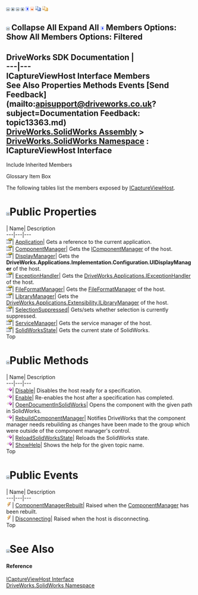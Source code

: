 ![](dotnetimages/collapse.gif) ![](dotnetimages/expand.gif) ![](dotnetimages/collapse.gif) ![](dotnetimages/expand.gif) ![](dotnetimages/drpdown.gif) ![](dotnetimages/drpdown_orange.gif) ![](dotnetimages/copycode.gif) ![](dotnetimages/copycodeHighlight.gif)

![](dotnetimages/collapse.gif) Collapse All Expand All ![](dotnetimages/drpdown.gif) Members Options: Show All  Members Options: Filtered   
---  
DriveWorks SDK Documentation  |   
---|---  
ICaptureViewHost Interface Members   
See Also Properties Methods Events [Send Feedback](mailto:apisupport@driveworks.co.uk?subject=Documentation Feedback: topic13363.md)  
[DriveWorks.SolidWorks Assembly](topic13342.md) > [DriveWorks.SolidWorks Namespace](topic13345.md) : ICaptureViewHost Interface  
---  
  
Include Inherited Members    


Glossary Item Box

The following tables list the members exposed by [ICaptureViewHost](topic13363.md).

# ![](dotnetimages/collapse.gif)Public Properties

| Name| Description  
---|---|---  
![ Property](dotnetimages/Property.gif)| [Application](topic13374.md)| Gets a reference to the current application.   
![ Property](dotnetimages/Property.gif)| [ComponentManager](topic13375.md)| Gets the [IComponentManager](topic13385.md) of the host.   
![ Property](dotnetimages/Property.gif)| [DisplayManager](topic13376.md)| Gets the **DriveWorks.Applications.Implementation.Configuration.UIDisplayManager** of the host.   
![ Property](dotnetimages/Property.gif)| [ExceptionHandler](topic13377.md)| Gets the [DriveWorks.Applications.IExceptionHandler](topic207.md) of the host.   
![ Property](dotnetimages/Property.gif)| [FileFormatManager](topic13378.md)| Gets the [FileFormatManager](topic13378.md) of the host.   
![ Property](dotnetimages/Property.gif)| [LibraryManager](topic13379.md)| Gets the [DriveWorks.Applications.Extensibility.ILibraryManager](topic2079.md) of the host.   
![ Property](dotnetimages/Property.gif)| [SelectionSuppressed](topic13380.md)| Gets/sets whether selection is currently suppressed.   
![ Property](dotnetimages/Property.gif)| [ServiceManager](topic13381.md)| Gets the service manager of the host.   
![ Property](dotnetimages/Property.gif)| [SolidWorksState](topic13382.md)| Gets the current state of SolidWorks.   
Top

# ![](dotnetimages/collapse.gif)Public Methods

| Name| Description  
---|---|---  
![ Method](dotnetimages/Method.gif)| [Disable](topic13368.md)| Disables the host ready for a specification.   
![ Method](dotnetimages/Method.gif)| [Enable](topic13369.md)| Re-enables the host after a specification has completed.   
![ Method](dotnetimages/Method.gif)| [OpenDocumentInSolidWorks](topic13370.md)| Opens the component with the given path in SolidWorks.   
![ Method](dotnetimages/Method.gif)| [RebuildComponentManager](topic13371.md)| Notifies DriveWorks that the component manager needs rebuilding as changes have been made to the group which were outside of the component manager's control.   
![ Method](dotnetimages/Method.gif)| [ReloadSolidWorksState](topic13372.md)| Reloads the SolidWorks state.   
![ Method](dotnetimages/Method.gif)| [ShowHelp](topic13373.md)| Shows the help for the given topic name.   
Top

# ![](dotnetimages/collapse.gif)Public Events

| Name| Description  
---|---|---  
![ Event](dotnetimages/Event.gif)| [ComponentManagerRebuilt](topic13383.md)| Raised when the [ComponentManager](topic13375.md) has been rebuilt.   
![ Event](dotnetimages/Event.gif)| [Disconnecting](topic13384.md)| Raised when the host is disconnecting.   
Top

# ![](dotnetimages/collapse.gif)See Also

#### Reference

[ICaptureViewHost Interface](topic13363.md)   
[DriveWorks.SolidWorks Namespace](topic13345.md)


